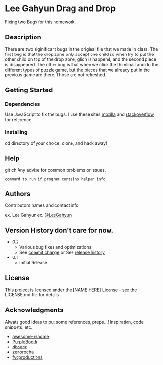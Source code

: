 # Lee Gahyun Drag and Drop 
Fixing two Bugs for this homework.

## Description

There are two siginificant bugs in the original file that we made in class. The first bug is that the drop zone only accept one child so when try to put the other child on top of the drop zone, glich is happend, and the second piece is disappeared. The other bug is that when we click the thimbnail and do the different types of puzzle game, but the pieces that we already put in the previous game are there. Those are not refreshed.  

## Getting Started

### Dependencies

Use JavaScript to fix the bugs. I use these sites [mozilla](https://developer.mozilla.org/bm/docs/Learn/Getting_started_with_the_web/JavaScript_basics) and [stackoverflow](https://stackoverflow.com/questions/13763/how-can-i-remove-a-child-node-in-html-using-javascript) for reference.

### Installing

cd directory of your choice, clone, and hack away!

## Help
git ch
Any advise for common problems or issues.
```
command to run if program contains helper info
```

## Authors

Contributors names and contact info

ex. Lee Gahyun
ex. [@LeeGahyun](https://github.com/Gahyunlee23/190618_Web1.git)

## Version History don't care for now.

* 0.2
    * Various bug fixes and optimizations
    * See [commit change]() or See [release history]()
* 0.1
    * Initial Release

## License

This project is licensed under the [NAME HERE] License - see the LICENSE.md file for details

## Acknowledgments

Alwats good ideas to put some references, preps...!
Inspiration, code snippets, etc.
* [awesome-readme](https://github.com/matiassingers/awesome-readme)
* [PurpleBooth](https://gist.github.com/PurpleBooth/109311bb0361f32d87a2)
* [dbader](https://github.com/dbader/readme-template)
* [zenorocha](https://gist.github.com/zenorocha/4526327)
* [fvcproductions](https://gist.github.com/fvcproductions/1bfc2d4aecb01a834b46)